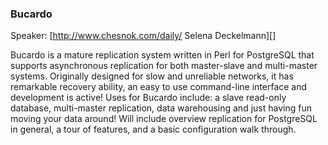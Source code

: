 ### Bucardo

Speaker: [http://www.chesnok.com/daily/ Selena Deckelmann][]

Bucardo is a mature replication system written in Perl for PostgreSQL
that supports asynchronous replication for both master-slave and
multi-master systems. Originally designed for slow and unreliable
networks, it has remarkable recovery ability, an easy to use
command-line interface and development is active! Uses for Bucardo
include: a slave read-only database, multi-master replication, data
warehousing and just having fun moving your data around! Will include
overview replication for PostgreSQL in general, a tour of features,
and a basic configuration walk through.
